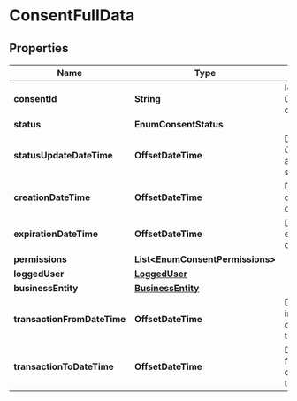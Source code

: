 

# ConsentFullData


## Properties

| Name | Type | Description | Notes |
|------------ | ------------- | ------------- | -------------|
|**consentId** | **String** | Identificador único do consentimento |  |
|**status** | **EnumConsentStatus** |  |  |
|**statusUpdateDateTime** | **OffsetDateTime** | Data e hora da última atualização do status |  |
|**creationDateTime** | **OffsetDateTime** | Data e hora de criação do consentimento |  |
|**expirationDateTime** | **OffsetDateTime** | Data e hora de expiração do consentimento |  |
|**permissions** | **List&lt;EnumConsentPermissions&gt;** |  |  |
|**loggedUser** | [**LoggedUser**](LoggedUser.md) |  |  [optional] |
|**businessEntity** | [**BusinessEntity**](BusinessEntity.md) |  |  [optional] |
|**transactionFromDateTime** | **OffsetDateTime** | Data e hora de início para consulta de transações |  [optional] |
|**transactionToDateTime** | **OffsetDateTime** | Data e hora de fim para consulta de transações |  [optional] |



